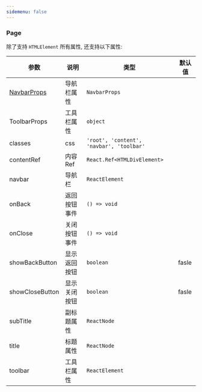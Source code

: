 ```yaml
---
sidemenu: false
---
```


### Page

除了支持 `HTMLElement` 所有属性, 还支持以下属性:

| 参数	|说明	|类型	|默认值
| --- | --- | --- | ---
| [NavbarProps](./navbar#navbar) | 导航栏属性 | `NavbarProps` |
| ToolbarProps | 工具栏属性 | `object` |
| classes | css | `'root', 'content', 'navbar', 'toolbar'` |
| contentRef | 内容Ref | `React.Ref<HTMLDivElement>` |
| navbar | 导航栏 | `ReactElement` |
| onBack | 返回按钮事件 | `() => void` |
| onClose | 关闭按钮事件 | `() => void` |
| showBackButton | 显示返回按钮 | `boolean` | fasle
| showCloseButton | 显示关闭按钮 | `boolean` | fasle
| subTitle | 副标题属性 | `ReactNode` |
| title | 标题属性 | `ReactNode` |
| toolbar | 工具栏属性 | `ReactElement` |
